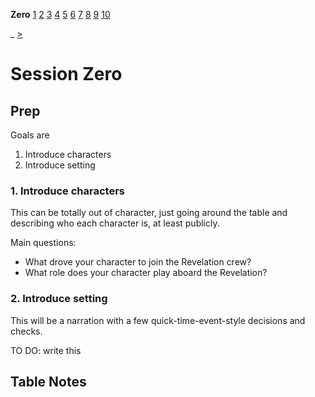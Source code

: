 **Zero** [1](./Session1.md) [2](./Session2.md) [3](./Session3.md) [4](./Session4.md) [5](./Session5.md) [6](./Session6.md) [7](./Session7.md) [8](./Session8.md) [9](./Session9.md) [10](./Session10.md)

_ [>](./Session1.md)

# Session Zero

## Prep

Goals are

1. Introduce characters
2. Introduce setting

### 1. Introduce characters

This can be totally out of character, just going around the table and describing who each character is, at least publicly.

Main questions:

- What drove your character to join the Revelation crew?
- What role does your character play aboard the Revelation?

### 2. Introduce setting

This will be a narration with a few quick-time-event-style decisions and checks.

TO DO: write this

## Table Notes
